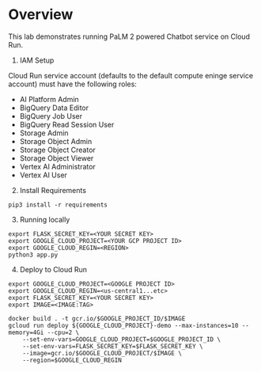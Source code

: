 # Overview

This lab demonstrates running PaLM 2 powered Chatbot service on Cloud Run.

1. IAM Setup

Cloud Run service account (defaults to the default compute eninge service account) must have the following roles:

* AI Platform Admin
* BigQuery Data Editor
* BigQuery Job User
* BigQuery Read Session User
* Storage Admin
* Storage Object Admin
* Storage Object Creator
* Storage Object Viewer
* Vertex AI Administrator
* Vertex AI User

2. Install Requirements

```shell
pip3 install -r requirements
```

3. Running locally

```shell
export FLASK_SECRET_KEY=<YOUR SECRET KEY>
export GOOGLE_CLOUD_PROJECT=<YOUR GCP PROJECT ID>
export GOOGLE_CLOUD_REGIN=<REGION>
python3 app.py
```

4. Deploy to Cloud Run

```shell
export GOOGLE_CLOUD_PROJECT=<GOOGLE PROJECT ID>
export GOOGLE_CLOUD_REGIN=<us-central1...etc>
export FLASK_SECRET_KEY=<YOUR SECRET KEY>
export IMAGE=<IMAGE:TAG>

docker build . -t gcr.io/$GOOGLE_PROJECT_ID/$IMAGE
gcloud run deploy ${GOOGLE_CLOUD_PROJECT}-demo --max-instances=10 --memory=4Gi --cpu=2 \
    --set-env-vars=GOOGLE_CLOUD_PROJECT=$GOOGLE_PROJECT_ID \
    --set-env-vars=FLASK_SECRET_KEY=$FLASK_SECRET_KEY \
    --image=gcr.io/$GOOGLE_CLOUD_PROJECT/$IMAGE \
    --region=$GOOGLE_CLOUD_REGIN
```
